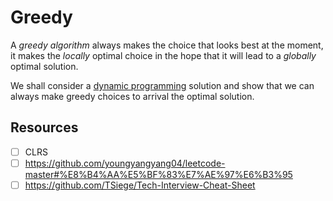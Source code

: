 # Greedy
A *greedy algorithm* always makes the choice that looks best at the moment, it makes the *locally* optimal choice in the hope that it will lead to a *globally* optimal solution.

We shall consider a [dynamic programming](../topics/dynamic-programming.md) solution and show that we can always make greedy choices to arrival the optimal solution.


## Resources
- [ ] CLRS
- [ ] https://github.com/youngyangyang04/leetcode-master#%E8%B4%AA%E5%BF%83%E7%AE%97%E6%B3%95
- [ ] https://github.com/TSiege/Tech-Interview-Cheat-Sheet